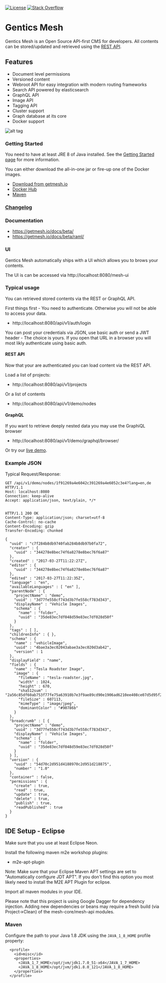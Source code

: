 [![License](http://img.shields.io/:license-apache-brightgreen.svg)](http://www.apache.org/licenses/LICENSE-2.0.html)
[![Stack Overflow](http://img.shields.io/:stack%20overflow-gentics-mesh-brightgreen.svg)](http://stackoverflow.com/questions/tagged/gentics-mesh)

# Gentics Mesh  

Gentics Mesh is an Open Source API-first CMS for developers. All contents can be stored/updated and retrieved using the [REST API](https://getmesh.io/docs/beta/raml/).

## Features

* Document level permissions
* Versioned content
* Webroot API for easy integration with modern routing frameworks
* Search API powered by elasticsearch
* GraphQL API
* Image API
* Tagging API
* Cluster support
* Graph database at its core
* Docker support

![alt tag](https://getmesh.io/assets/mesh-heroimg.png)

### Getting Started

You need to have at least JRE 8 of Java installed. See the [Getting Started page](https://getmesh.io/docs/beta/getting-started.html) for more information.

You can either download the all-in-one jar or fire-up one of the Docker images.

* [Download from getmesh.io](https://getmesh.io/Download)
* [Docker Hub](https://hub.docker.com/r/gentics/mesh/)
* [Maven](https://maven.gentics.com/maven2/com/gentics/mesh)

### [Changelog](https://getmesh.io/docs/beta/changelog.html)

### Documentation

* https://getmesh.io/docs/beta/
* https://getmesh.io/docs/beta/raml/

### UI

Gentics Mesh automatically ships with a UI which allows you to brows your contents.

The UI is can be accessed via http://localhost:8080/mesh-ui

### Typical usage

You can retrieved stored contents via the REST or GraphQL API.

First things first - You need to authenticate. Otherwise you will not be able to access your data.

* http://localhost:8080/api/v1/auth/login

You can post your credentials via JSON, use basic auth or send a JWT header - The choice is yours. If you open that URL in a browser you will most likly authenticate using basic auth.

#### REST API

Now that your are authenticated you can load content via the REST API.

Load a list of projects:

* http://localhost:8080/api/v1/projects

Or a list of contents

* http://localhost:8080/api/v1/demo/nodes

#### GraphQL

If you want to retrieve deeply nested data you may use the GraphiQL browser

* http://localhost:8080/api/v1/demo/graphql/browser/

Or try our [live demo](https://demo.getmesh.io/api/v1/demo/graphql/browser/).

### Example JSON

Typical Request/Response:

```
GET /api/v1/demo/nodes/1f91269a4e6042c391269a4e6052c3e4?lang=en,de HTTP/1.1
Host: localhost:8080
Connection: keep-alive
Accept: application/json, text/plain, */*


HTTP/1.1 200 OK
Content-Type: application/json; charset=utf-8
Cache-Control: no-cache
Content-Encoding: gzip
Transfer-Encoding: chunked

{
  "uuid" : "c7f284b8db9740fab284b8db97b0fa72",
  "creator" : {
    "uuid" : "344278e8bec74f6a8278e8bec76f6a87"
  },
  "created" : "2017-03-27T11:22:27Z",
  "editor" : {
    "uuid" : "344278e8bec74f6a8278e8bec76f6a87"
  },
  "edited" : "2017-03-27T11:22:35Z",
  "language" : "en",
  "availableLanguages" : [ "en" ],
  "parentNode" : {
    "projectName" : "demo",
    "uuid" : "3d77fe558cf743d3b7fe558cf783d343",
    "displayName" : "Vehicle Images",
    "schema" : {
      "name" : "folder",
      "uuid" : "35de83ec7df048d59e83ec7df028d50f"
    }
  },
  "tags" : [ ],
  "childrenInfo" : { },
  "schema" : {
    "name" : "vehicleImage",
    "uuid" : "4bae3a3ec02043abae3a3ec020d3ab42",
    "version" : 1
  },
  "displayField" : "name",
  "fields" : {
    "name" : "Tesla Roadster Image",
    "image" : {
      "fileName" : "tesla-roadster.jpg",
      "width" : 1024,
      "height" : 670,
      "sha512sum" : "2a56c85df60ab753f77fe75a63910b7e3f9ae89cd90e1906ad6210ee408ce07d5d95f269a21217ee045af8ac7d6c934324e49908d463971e31498b994b757d03",
      "fileSize" : 607113,
      "mimeType" : "image/jpeg",
      "dominantColor" : "#90786b"
    }
  },
  "breadcrumb" : [ {
    "projectName" : "demo",
    "uuid" : "3d77fe558cf743d3b7fe558cf783d343",
    "displayName" : "Vehicle Images",
    "schema" : {
      "name" : "folder",
      "uuid" : "35de83ec7df048d59e83ec7df028d50f"
    }
  } ],
  "version" : {
    "uuid" : "54d70c2d951d4188970c2d951d218875",
    "number" : "1.0"
  },
  "container" : false,
  "permissions" : {
    "create" : true,
    "read" : true,
    "update" : true,
    "delete" : true,
    "publish" : true,
    "readPublished" : true
  }
}
```

## IDE Setup - Eclipse

Make sure that you use at least Eclipse Neon.

Install the following maven m2e workshop plugins:

  * m2e-apt-plugin

Note: Make sure that your Eclipse Maven APT settings are set to "Automatically configure JDT APT". 
If you don't find this option you most likely need to install the M2E APT Plugin for eclipse.

Import all maven modules in your IDE.

Please note that this project is using Google Dagger for dependency injection. Adding new dependencies or beans may require a fresh build (via Project->Clean) of the mesh-core/mesh-api modules.

### Maven

Configure the path to your Java 1.8 JDK using the `JAVA_1_8_HOME` profile property:

```
  <profile>
    <id>misc</id>
    <properties>
      <JAVA_1_7_HOME>/opt/jvm/jdk1.7.0_51-x64</JAVA_1_7_HOME>
      <JAVA_1_8_HOME>/opt/jvm/jdk1.8.0_121</JAVA_1_8_HOME>
    </properties>
  </profile>
```
